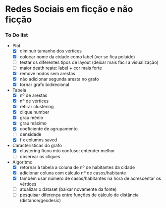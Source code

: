 # Redes Sociais em ficção e não ficção

### To Do list
- Plot
    - [x] diminuir tamanho dos vértices
    - [x] colocar nome da cidade como label (ver se fica poluído)
    - [ ] testar os diferentes tipos de layout (deixar mais fácil a visualização)
    - [ ] maior death reate: label + cor mais forte
    - [x] remove nodos sem arestas
    - [x] não adicionar segunda aresta no grafo
    - [x] tornar grafo bidirecional
- Tabela
    - [x] nº de arestas
    - [x] nº de vértices 
    - [x] retirar clustering 
    - [x] clique number
    - [x] grau médio
    - [x] grau máximo
    - [x] coeficiente de agrupamento
    - [ ] densidade
    - [x] fix columns saved
- Características do grafo
    - [x] clustering ficou mto confuso: entender melhor
    - [ ] observar os cliques
- Algoritmo
    - [x] retornar à tabela a coluna de nº de habitantes da cidade
    - [x] adicionar coluna com cálculo nº de casos/habitante
    - [x] também usar número de casos/habitantes na hora de acrescentar os vértices
    - [ ] atualizar o dataset (baixar novamente da fonte)
    - [ ] pesquisar diferença entre funções de cálculo de distância (distance/geodesic)
